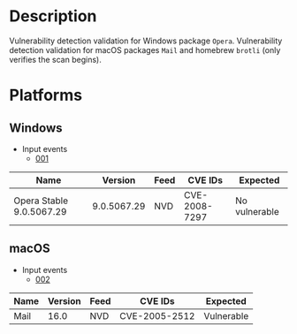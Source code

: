 # Description

Vulnerability detection validation for Windows package `Opera`.
Vulnerability detection validation for macOS packages `Mail` and homebrew `brotli` (only verifies the scan begins).

# Platforms

## Windows

- Input events
  - [001](input_001.json)

| Name                     | Version     | Feed | CVE IDs       | Expected      |
| ------------------------ | ----------- | ---- | ------------- | ------------- |
| Opera Stable 9.0.5067.29 | 9.0.5067.29 | NVD  | CVE-2008-7297 | No vulnerable |

## macOS

- Input events
  - [002](input_002.json)

| Name | Version | Feed | CVE IDs       | Expected   |
| ---- | ------- | ---- | ------------- | ---------- |
| Mail | 16.0    | NVD  | CVE-2005-2512 | Vulnerable |
